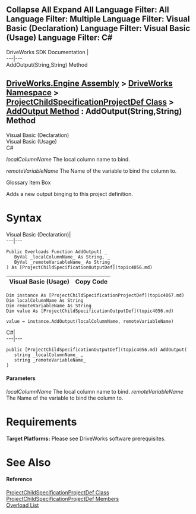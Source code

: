 Collapse All Expand All Language Filter: All  Language Filter: Multiple  Language Filter: Visual Basic (Declaration) Language Filter: Visual Basic (Usage) Language Filter: C#  
---  
DriveWorks SDK Documentation  |   
---|---  
AddOutput(String,String) Method   
  
[DriveWorks.Engine Assembly](topic2156.md) > [DriveWorks Namespace](topic2159.md) > [ProjectChildSpecificationProjectDef Class](topic4067.md) > [AddOutput Method](topic4075.md) : AddOutput(String,String) Method  
---  
  
Visual Basic (Declaration)    
Visual Basic (Usage)    
C# 

_localColumnName_
    The local column name to bind.

_remoteVariableName_
    The Name of the variable to bind the column to.

Glossary Item Box

Adds a new output binging to this project definition. 

# Syntax

Visual Basic (Declaration)|   
---|---  
      
    
    Public Overloads Function AddOutput( _
       ByVal _localColumnName_ As String, _
       ByVal _remoteVariableName_ As String _
    ) As [ProjectChildSpecificationOutputDef](topic4056.md)  
  
Visual Basic (Usage)| Copy Code  
---|---  
      
    
    Dim instance As [ProjectChildSpecificationProjectDef](topic4067.md)
    Dim localColumnName As String
    Dim remoteVariableName As String
    Dim value As [ProjectChildSpecificationOutputDef](topic4056.md)
     
    value = instance.AddOutput(localColumnName, remoteVariableName)  
  
C#|   
---|---  
      
    
    public [ProjectChildSpecificationOutputDef](topic4056.md) AddOutput( 
       string _localColumnName_ ,
       string _remoteVariableName_
    )  
  
#### Parameters

 _localColumnName_
    The local column name to bind.
_remoteVariableName_
    The Name of the variable to bind the column to.

# Requirements

**Target Platforms:** Please see DriveWorks software prerequisites.

# See Also

#### Reference

[ProjectChildSpecificationProjectDef Class](topic4067.md)   
[ProjectChildSpecificationProjectDef Members](topic4068.md)   
[Overload List](topic4075.md)


